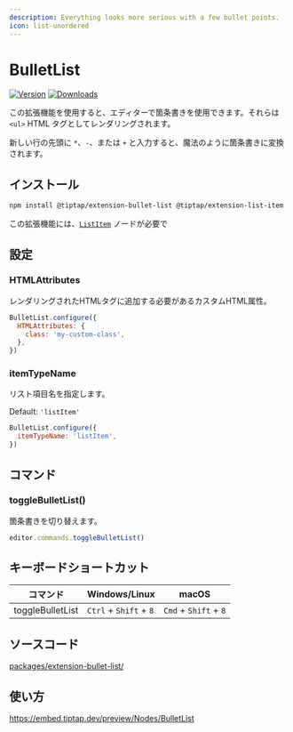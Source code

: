 ```yaml
---
description: Everything looks more serious with a few bullet points.
icon: list-unordered
---
```


# BulletList
[![Version](https://img.shields.io/npm/v/@tiptap/extension-bullet-list.svg?label=version)](https://www.npmjs.com/package/@tiptap/extension-bullet-list)
[![Downloads](https://img.shields.io/npm/dm/@tiptap/extension-bullet-list.svg)](https://npmcharts.com/compare/@tiptap/extension-bullet-list?minimal=true)

<!-- This extension enables you to use bullet lists in the editor. They are rendered as `<ul>` HTML tags. -->

<!-- Type <code>*&nbsp;</code>, <code>-&nbsp;</code> or <code>+&nbsp;</code> at the beginning of a new line and it will magically transform to a bullet list. -->

この拡張機能を使用すると、エディターで箇条書きを使用できます。それらは `<ul>` HTML タグとしてレンダリングされます。

新しい行の先頭に `*`、`-`、または `+` と入力すると、魔法のように箇条書きに変換されます。

## インストール

```bash
npm install @tiptap/extension-bullet-list @tiptap/extension-list-item
```

<!-- This extension requires the [`ListItem`](/api/nodes/list-item) node. -->

この拡張機能には、[`ListItem`](/api/nodes/list-item) ノードが必要で

## 設定

### HTMLAttributes
<!-- Custom HTML attributes that should be added to the rendered HTML tag. -->

レンダリングされたHTMLタグに追加する必要があるカスタムHTML属性。

```js
BulletList.configure({
  HTMLAttributes: {
    class: 'my-custom-class',
  },
})
```

### itemTypeName
<!-- Specify the list item name. -->

リスト項目名を指定します。

Default: `'listItem'`

```js
BulletList.configure({
  itemTypeName: 'listItem',
})
```

## コマンド

### toggleBulletList()
<!-- Toggles a bullet list. -->

箇条書きを切り替えます。

```js
editor.commands.toggleBulletList()
```

## キーボードショートカット

| コマンド          | Windows/Linux                   | macOS                       |
| ---------------- | ------------------------------- | --------------------------- |
| toggleBulletList | `Ctrl` + `Shift` + `8` | `Cmd` + `Shift` + `8` |

## ソースコード

[packages/extension-bullet-list/](https://github.com/ueberdosis/tiptap/blob/main/packages/extension-bullet-list/)

## 使い方

https://embed.tiptap.dev/preview/Nodes/BulletList

